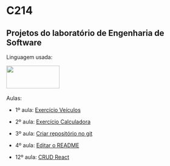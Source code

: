# C214

## Projetos do laboratório de Engenharia de Software

Linguagem usada: 

<div>
  <img height="60" width="140" src="https://cdn.jsdelivr.net/gh/devicons/devicon/icons/javascript/javascript-plain.svg" />
<div/>

<br>
Aulas:

  - 1º aula: <a href="https://github.com/LeticiaCalixto/C214/tree/lab/Veiculo" target="_blank"> Exercício Veículos </a>
  
  - 2º aula: <a href="https://github.com/LeticiaCalixto/C214/tree/lab/Calculadora" target="_blank"> Exercício Calculadora </a>
  
  - 3º aula: <a href="https://github.com/LeticiaCalixto/C214/tree/lab" target="_blank"> Criar repositório no git </a>
  
  - 4º aula: <a href="https://github.com/LeticiaCalixto/C214/blob/main/README.md" target="_blank"> Editar o README </a>

  - 12º aula: <a href="https://github.com/LeticiaCalixto/C214/tree/lab/React-CRUD" target="_blank"> CRUD React </a>

